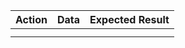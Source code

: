
| Action | Data | Expected Result |
| ------ | ---- | --------------- |
|        |      |                 |
|        |      |                 |

